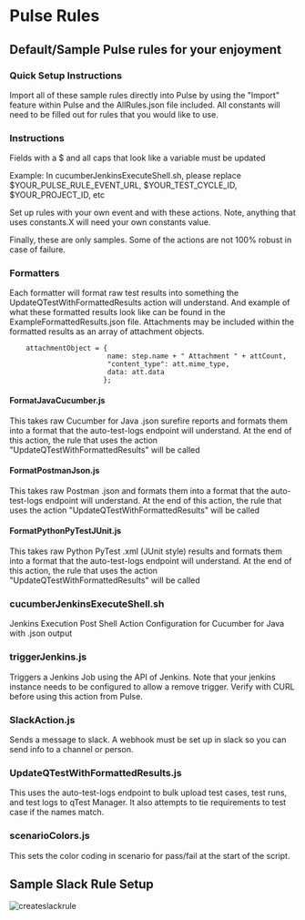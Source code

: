# Pulse Rules

## Default/Sample Pulse rules for your enjoyment

### Quick Setup Instructions
Import all of these sample rules directly into Pulse by using the "Import" feature within Pulse and the AllRules.json file included. All constants will need to be filled out for rules that you would like to use.

### Instructions
Fields with a $ and all caps that look like a variable must be updated

Example: In cucumberJenkinsExecuteShell.sh, please replace $YOUR_PULSE_RULE_EVENT_URL,  $YOUR_TEST_CYCLE_ID, $YOUR_PROJECT_ID, etc

Set up rules with your own event and with these actions. Note, anything that uses constants.X will need your own constants value.

Finally, these are only samples. Some of the actions are not 100% robust in case of failure.

### Formatters
Each formatter will format raw test results into something the UpdateQTestWithFormattedResults action will understand. And example of what these formatted results look like can be found in the ExampleFormattedResults.json file. Attachments may be included within the formatted results as an array of attachment objects.

``` 
    attachmentObject = {
                        name: step.name + " Attachment " + attCount,
                        "content_type": att.mime_type,
                        data: att.data
                       };
```

#### FormatJavaCucumber.js
This takes raw Cucumber for Java .json surefire reports and formats them into a format that the auto-test-logs endpoint will understand. At the end of this action, the rule that uses the action "UpdateQTestWithFormattedResults" will be called

#### FormatPostmanJson.js
This takes raw Postman .json and formats them into a format that the auto-test-logs endpoint will understand. At the end of this action, the rule that uses the action "UpdateQTestWithFormattedResults" will be called

#### FormatPythonPyTestJUnit.js
This takes raw Python PyTest .xml (JUnit style) results and formats them into a format that the auto-test-logs endpoint will understand. At the end of this action, the rule that uses the action "UpdateQTestWithFormattedResults" will be called

### cucumberJenkinsExecuteShell.sh
Jenkins Execution Post Shell Action Configuration for Cucumber for Java with .json output

### triggerJenkins.js
Triggers a Jenkins Job using the API of Jenkins. Note that your jenkins instance needs to be configured to allow a remove trigger. Verify with CURL before using this action from Pulse.

### SlackAction.js
Sends a message to slack. A webhook must be set up in slack so you can send info to a channel or person.

### UpdateQTestWithFormattedResults.js
This uses the auto-test-logs endpoint to bulk upload test cases, test runs, and test logs to qTest Manager. It also attempts to tie requirements to test case if the names match.

### scenarioColors.js
This sets the color coding in scenario for pass/fail at the start of the script. 

## Sample Slack Rule Setup
![createslackrule](https://user-images.githubusercontent.com/4780166/35834455-db1fdc72-0aa3-11e8-89de-075b3d51c1e5.gif)





